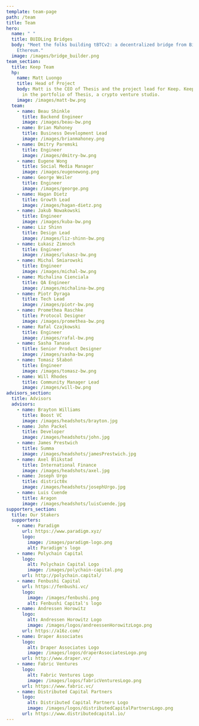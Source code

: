 ```yaml
---
template: team-page
path: /team
title: Team
hero:
  name: " "
  title: BUIDLing Bridges
  body: "Meet the folks building tBTCv2: a decentralized bridge from Bitcoin to
    Ethereum."
  image: /images/bridge_builder.png
team_section:
  title: Keep Team
  hp:
    name: Matt Luongo
    title: H﻿ead of Project
    body: M﻿att is the CEO of Thesis and the project lead for Keep. Keep is included
      in the portfolio of Thesis, a crypto venture studio.
    image: /images/matt-bw.png
  team:
    - name: Beau Shinkle
      title: Backend Engineer
      image: /images/beau-bw.png
    - name: Brian Mahoney
      title: Business Development Lead
      image: /images/brianmahoney.png
    - name: Dmitry Paremski
      title: Engineer
      image: /images/dmitry-bw.png
    - name: Eugene Wong
      title: Social Media Manager
      image: /images/eugenewong.png
    - name: George Weiler
      title: Engineer
      image: /images/george.png
    - name: Hagan Dietz
      title: Growth Lead
      image: /images/hagan-dietz.png
    - name: Jakub Nowakowski
      title: Engineer
      image: /images/kuba-bw.png
    - name: Liz Shinn
      title: Design Lead
      image: /images/liz-shinn-bw.png
    - name: Łukasz Zimnoch
      title: Engineer
      image: /images/lukasz-bw.png
    - name: Michal Smiarowski
      title: Engineer
      image: /images/michal-bw.png
    - name: Michalina Cienciala
      title: QA Engineer
      image: /images/michalina-bw.png
    - name: Piotr Dyraga
      title: Tech Lead
      image: /images/piotr-bw.png
    - name: Promethea Raschke
      title: Protocol Designer
      image: /images/promethea-bw.png
    - name: Rafal Czajkowski
      title: Engineer
      image: /images/rafal-bw.png
    - name: Sasha Tanase
      title: Senior Product Designer
      image: /images/sasha-bw.png
    - name: Tomasz Słaboń
      title: Engineer
      image: /images/tomasz-bw.png
    - name: Will Rhodes
      title: Community Manager Lead
      image: /images/will-bw.png
advisors_section:
  title: Advisors
  advisors:
    - name: Brayton Williams
      title: Boost VC
      image: /images/headshots/brayton.jpg
    - name: John Packel
      title: Developer
      image: /images/headshots/john.jpg
    - name: James Prestwich
      title: Summa
      image: /images/headshots/jamesPrestwich.jpg
    - name: Axel Blikstad
      title: International Finance
      image: /images/headshots/axel.jpg
    - name: Joseph Urgo
      title: district0x
      image: /images/headshots/josephUrgo.jpg
    - name: Luis Cuende
      title: Aragon
      image: /images/headshots/luisCuende.jpg
supporters_section:
  title: Our Stakers
  supporters:
    - name: Paradigm
      url: https://www.paradigm.xyz/
      logo:
        image: /images/paradigm-logo.png
        alt: Paradigm's logo
    - name: Polychain Capital
      logo:
        alt: Polychain Capital Logo
        image: /images/polychain-capital.png
      url: http://polychain.capital/
    - name: Fenbushi Capital
      url: https://fenbushi.vc/
      logo:
        image: /images/fenbushi.png
        alt: Fenbushi Capital's logo
    - name: Andressen Horowitz
      logo:
        alt: Andressen Horowitz Logo
        image: /images/logos/andreessenHorowitzLogo.png
      url: https://a16z.com/
    - name: Draper Associates
      logo:
        alt: Draper Associates Logo
        image: /images/logos/draperAssociatesLogo.png
      url: http://www.draper.vc/
    - name: Fabric Ventures
      logo:
        alt: Fabric Ventures Logo
        image: /images/logos/fabricVenturesLogo.png
      url: https://www.fabric.vc/
    - name: Distributed Capital Partners
      logo:
        alt: Distributed Capital Partners Logo
        image: /images/logos/distributedCapitalPartnersLogo.png
      url: https://www.distributedcapital.io/
---
```

